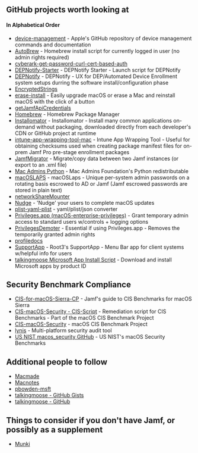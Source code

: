 ## GitHub projects worth looking at
#### In Alphabetical Order

 - [device-management](https://github.com/apple/device-management) - Apple's GitHub repository of device management commands and documentation
 - [AutoBrew](https://github.com/kennyb-222/AutoBrew) - Homebrew install script for currently logged in user (no admin rights required)
 - [cyberark-get-password-curl-cert-based-auth](https://www.shellhacks.com/cyberark-get-password-curl-cert-based-auth/)
 - [DEPNotify-Starter](https://github.com/jamf/DEPNotify-Starter) - DEPNotify Starter - Launch script for DEPNotify
 - [DEPNotify](https://gitlab.com/Mactroll/DEPNotify) - DEPNotify - UX for DEP/Automated Device Enrollment system setups durring the software install/configuration phase
 - [EncryptedStrings](https://github.com/brysontyrrell/EncryptedStrings)
 - [erase-install](https://github.com/grahampugh/erase-install) - Easily upgrade macOS or erase a Mac and reinstall macOS with the click of a button
 - [getJamfApiCredentials](https://github.com/macnotes/jamfscripts/tree/main/jamfpro/getJamfApiCredentials)
 - [Homebrew](https://github.com/Homebrew/) - Homebrew Package Manager
 - [Installomator](https://github.com/Installomator/Installomator) - Installomator - Install many common applications on-demand without packaging, downloaded directly from each developer's CDN or GitHub project at runtime
 - [intune-app-wrapping-tool-mac](https://github.com/msintuneappsdk/intune-app-wrapping-tool-mac) - Intune App Wrapping Tool - Useful for obtaining checksums used when creating package manifest files for on-prem Jamf Pro pre-stage enrollment packages
 - [JamfMigrator](https://github.com/jamf/JamfMigrator) - Migrate/copy data between two Jamf instances (or export to an .xml file)
 - [Mac Admins Python](https://github.com/macadmins/python) - Mac Admins Foundation's Python redistributable
 - [macOSLAPS](https://github.com/joshua-d-miller/macOSLAPS) - macOSLaps - Unique per-system admin passwords on a rotating basis escrowed to AD or Jamf (Jamf escrowed passwords are stored in plain text)
 - [networkShareMounter](https://gitlab.rrze.fau.de/faumac/networkShareMounter)
 - [Nudge](https://github.com/macadmins/nudge) - 'Nudge' your users to complete macOS updates
 - [plist-yaml-plist](https://github.com/grahampugh/plist-yaml-plist) - yaml/plist/json converter
 - [Privileges.app (macOS-enterprise-privileges)](https://github.com/SAP/macOS-enterprise-privileges) - Grant temporary admin access to standard users w/controls + logging options
 - [PrivilegesDemoter](https://github.com/sgmills/PrivilegesDemoter) - Essential if using Privileges.app - Removes the temporarily granted admin rights
 - [profiledocs](https://mosen.github.io/profiledocs/index.html)
 - [SupportApp](https://github.com/root3nl/SupportApp) - Root3's SupportApp - Menu Bar app for client systems w/helpful info for users
 - [talkingmoose Microsoft App Install Script](https://gist.github.com/talkingmoose/a16ca849416ce5ce89316bacd75fc91a) - Download and install Microsoft apps by product ID

## Security Benchmark Compliance

 - [CIS-for-macOS-Sierra-CP](https://github.com/jamf/CIS-for-macOS-Sierra-CP/) - Jamf's guide to CIS Benchmarks for macOS Sierra
 - [CIS-macOS-Security - CIS-Script](https://github.com/mvdbent/CIS-Script/) - Remediation script for CIS Benchmarks - Part of the macOS CIS Benchmark Project
 - [CIS-macOS-Security](https://github.com/mvdbent/CIS-macOS-Security) - macOS CIS Benchmark Project
 - [lynis](https://github.com/CISOfy/lynis) - Multi-platform security audit tool
 - [US NIST macos_security GitHub](https://github.com/usnistgov/macos_security) - US NIST's macOS Security Benchmarks

## Additional people to follow
 - [Macmade](https://github.com/macmade)
 - [Macnotes](https://github.com/macnotes)
 - [pbowden-msft](https://github.com/pbowden-msft)
 - [talkingmoose - GitHub Gists](https://gist.github.com/talkingmoose/)
 - [talkingmoose - GitHub](https://github.com/talkingmoose)
 
 ## Things to consider if you don't have Jamf, or possibly as a supplement
 
 - [Munki](https://github.com/munki/munki)
